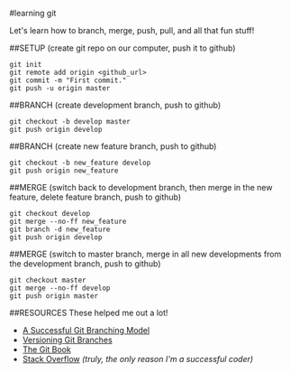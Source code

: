 #learning git

Let's learn how to branch, merge, push, pull, and all that fun stuff!

##SETUP
(create git repo on our computer, push it to github)

```
git init
git remote add origin <github_url>
git commit -m "First commit."
git push -u origin master
```


##BRANCH
(create development branch, push to github)

```
git checkout -b develop master
git push origin develop
```


##BRANCH
(create new feature branch, push to github)

```
git checkout -b new_feature develop
git push origin new_feature
```


##MERGE
(switch back to development branch, then merge in the new feature, delete feature branch, push to github)

```
git checkout develop
git merge --no-ff new_feature
git branch -d new_feature
git push origin develop
```

##MERGE
(switch to master branch, merge in all new developments from the development branch, push to github)

```
git checkout master
git merge --no-ff develop
git push origin master
```

##RESOURCES
These helped me out a lot!

* [A Successful Git Branching Model](http://nvie.com/posts/a-successful-git-branching-model/)
* [Versioning Git Branches](https://datasift.github.io/gitflow/Versioning.html)
* [The Git Book](https://git-scm.com/book/en/v2)
* [Stack Overflow](http://stackoverflow.com/) *(truly, the only reason I'm a successful coder)*